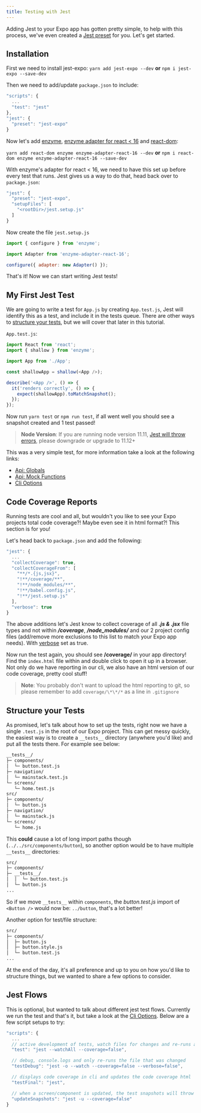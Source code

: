 ```yaml
---
title: Testing with Jest
---
```


Adding Jest to your Expo app has gotten pretty simple, to help with this process, we've even created a [Jest preset](https://github.com/expo/expo/tree/master/packages/jest-expo) for you. Let's get started.

## Installation

First we need to install jest-expo: `yarn add jest-expo --dev` **or** `npm i jest-expo --save-dev`

Then we need to add/update `package.json` to include:

```js
"scripts": {
  ...
  "test": "jest"
},
"jest": {
  "preset": "jest-expo"
}
```

Now let's add [enzyme](https://airbnb.io/enzyme/), [enzyme adapter for react < 16](https://airbnb.io/enzyme/#upgrading-from-enzyme-2x-or-react--16) and [react-dom](https://github.com/facebook/react/tree/master/packages/react-dom):

`yarn add react-dom enzyme enzyme-adapter-react-16 --dev` **or** `npm i react-dom enzyme enzyme-adapter-react-16 --save-dev`

With enzyme's adapter for react < 16, we need to have this set up before every test that runs. Jest gives us a way to do that, head back over to `package.json`:

```js
"jest": {
  "preset": "jest-expo",
  "setupFiles": [
    "<rootDir>/jest.setup.js"
  ]
}
```

Now create the file `jest.setup.js`

```js
import { configure } from 'enzyme';

import Adapter from 'enzyme-adapter-react-16';

configure({ adapter: new Adapter() });
```

That's it! Now we can start writing Jest tests!

## My First Jest Test

We are going to write a test for `App.js` by creating `App.test.js`, Jest will identify this as a test, and include it in the tests queue. There are other ways to [structure your tests](#structure-your-tests), but we will cover that later in this tutorial.

`App.test.js`:
```js
import React from 'react';
import { shallow } from 'enzyme';

import App from './App';

const shallowApp = shallow(<App />);

describe('<App />', () => {
  it('renders correctly', () => {
    expect(shallowApp).toMatchSnapshot();
  });
});
```

Now run `yarn test` or `npm run test`, if all went well you should see a snapshot created and 1 test passed!

> **Node Version**: If you are running node version 11.11, [Jest will throw errors](https://github.com/facebook/jest/issues/8069), please downgrade or upgrade to 11.12+

This was a very simple test, for more information take a look at the following links:

- [Api: Globals](https://jestjs.io/docs/en/api)
- [Api: Mock Functions](https://jestjs.io/docs/en/mock-function-api)
- [Cli Options](https://jestjs.io/docs/en/cli)

## Code Coverage Reports

Running tests are cool and all, but wouldn't you like to see your Expo projects total code coverage?! Maybe even see it in html format?! This section is for you!

Let's head back to `package.json` and add the following:

```js
"jest": {
  ...
  "collectCoverage": true,
  "collectCoverageFrom": [
    "**/*.{js,jsx}",
    "!**/coverage/**",
    "!**/node_modules/**",
    "!**/babel.config.js",
    "!**/jest.setup.js"
  ],
  "verbose": true
}
```

The above additions let's Jest know to collect coverage of all ***.js & .jsx*** file types and not within ***/coverage***, ***/node_modules/*** and our 2 project config files (add/remove more exclusions to this list to match your Expo app needs). With [verbose](https://jestjs.io/docs/en/cli#verbose) set as true.

Now run the test again, you should see **/coverage/** in your app directory! Find the `index.html` file within and double click to open it up in a browser. Not only do we have reporting in our cli, we also have an html version of our code coverage, pretty cool stuff!

> **Note**: You probably don't want to upload the html reporting to git, so please remember to add `coverage/\*\*/*` as a line in `.gitignore`

## Structure your Tests

As promised, let's talk about how to set up the tests, right now we have a single `.test.js` in the root of our Expo project. This can get messy quickly, the easiest way is to create a `__tests__` directory (anywhere you'd like) and put all the tests there. For example see below:

```bash
__tests__/
├─ components/
│  └─ button.test.js
├─ navigation/
│  └─ mainstack.test.js
└─ screens/
   └─ home.test.js
src/
├─ components/
│  └─ button.js
├─ navigation/
│  └─ mainstack.js
└─ screens/
   └─ home.js
```

This **could** cause a lot of long import paths though (`../../src/components/button`), so another option would be to have multiple `__tests__` directories:

```bash
src/
├─ components/
├─ __tests__/
│  │  └─ button.test.js
│  └─ button.js
...
```

So if we move `__tests__` within `components`, the *button.test.js* import of `<Button />` would now be: `../button`, that's a lot better!

Another option for test/file structure:

```bash
src/
├─ components/
│  ├─ button.js
│  ├─ button.style.js
│  └─ button.test.js
...
```

At the end of the day, it's all preference and up to you on how you'd like to structure things, but we wanted to share a few options to consider.

## Jest Flows

This is optional, but wanted to talk about different jest test flows. Currently we run the test and that's it, but take a look at the [Cli Options](https://jestjs.io/docs/en/cli). Below are a few script setups to try:

```js
"scripts": {
  ...
  // active development of tests, watch files for changes and re-runs all tests
  "test": "jest --watchAll --coverage=false",

  // debug, console.logs and only re-runs the file that was changed
  "testDebug": "jest -o --watch --coverage=false --verbose=false",

  // displays code coverage in cli and updates the code coverage html
  "testFinal": "jest",

  // when a screen/component is updated, the test snapshots will throw an error, this updates them
  "updateSnapshots": "jest -u --coverage=false"
}
```
